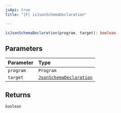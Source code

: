 ```yaml
---
jsApi: true
title: "[F] isJsonSchemaDeclaration"

---
```

```ts
isJsonSchemaDeclaration(program, target): boolean
```

## Parameters

| Parameter | Type |
| :------ | :------ |
| `program` | `Program` |
| `target` | [`JsonSchemaDeclaration`](Type.JsonSchemaDeclaration.md) |

## Returns

`boolean`
